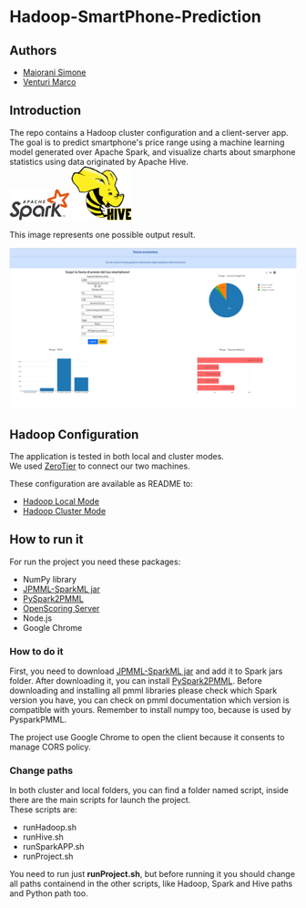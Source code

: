 # Hadoop-SmartPhone-Prediction

## Authors
- [Maiorani Simone](https://github.com/maioranisimone)
- [Venturi Marco](https://github.com/Arcaici)

## Introduction
The repo contains a Hadoop cluster configuration and a client-server app. The goal is to predict smartphone's price range using a machine learning model generated over Apache Spark, and visualize charts about smarphone statistics using data originated by Apache Hive.  
<img src="Images/Logo for Spark.svg" width="105">  <img src="Images/Logo for Hive.svg" width="105">      

This image represents one possible output result.  

<img src="Images/client.png">  

## Hadoop Configuration

The application is tested in both local and cluster modes.  
We used [ZeroTier](https://www.zerotier.com/) to connect our two machines.  

These configuration are available as README to:
* [Hadoop Local Mode](https://github.com/Arcaici/Hadoop-SmartPhone-Prediction/blob/main/local)
* [Hadoop Cluster Mode](https://github.com/Arcaici/Hadoop-SmartPhone-Prediction/tree/main/cluster)

## How to run it
For run the project you need these packages:
* NumPy library
* [JPMML-SparkML jar](https://github.com/jpmml/jpmml-sparkml#features)
* [PySpark2PMML](https://github.com/jpmml/pyspark2pmml)
* [OpenScoring Server](https://openscoring.io/#overview)
* Node.js
* Google Chrome

### How to do it
First, you need to download [JPMML-SparkML jar](https://github.com/jpmml/jpmml-sparkml#features) and add it to Spark jars folder. After downloading it, you can install [PySpark2PMML](https://github.com/jpmml/pyspark2pmml). Before downloading and installing all pmml libraries please check which Spark version you have, you can check on pmml documentation which version is compatible with yours. Remember to install numpy too, because is used by PysparkPMML.
 
The project use Google Chrome to open the client because it consents to manage CORS policy.

### Change paths
In both cluster and local folders, you can find a folder named script, inside there are the main scripts for launch the project.  
These scripts are:

* runHadoop.sh
* runHive.sh
* runSparkAPP.sh
* runProject.sh

You need to run just **runProject.sh**, but before running it you should change all paths containend in the other scripts, like Hadoop, Spark and Hive paths and Python path too.
